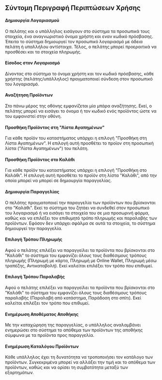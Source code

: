 [](https://gitlab.com/softeng-2019-20/pc-store/-/raw/master/requirements/R1_UML.png)
## Σύντομη Περιγραφή Περιπτώσεων Χρήσης

#### Δημιουργία Λογαριασμού

Ο πελάτης και ο υπάλληλος εισάγουν στο σύστημα τα προσωπικά τους στοιχεία, ένα αναγνωριστικό όνομα χρήστη και εναν κωδικό πρόσβασης. Έπειτα το σύστημα δημιουργεί τον προσωπικό λογαριασμό με άδεια πελάτη ή υπαλλήλου αντίστοιχα. Τέλος, ο πελάτης μπορεί προεραιτικά να προσθέσει και τα στοιχεία πληρωμής.

#### Είσοδος στον Λογαριασμό

Δίνοντας στο σύστημα το όνομα χρήστη και τον κωδικό πρόσβασης, κάθε χρήστης (πελάτης/υπάλληλος) πραγματοποιεί σύνδεση στον προσωπικό του λογαριασμό.

#### Αναζήτηση Προϊόντων

Στο πάνω μέρος της οθόνης εμφανίζεται μία μπάρα αναζήτησης. Εκεί, ο πελάτης μπορεί να εισάγει το όνομα ή τον κωδικό ενός προϊόντος ώστε να του εμφανιστεί στην οθόνη.


#### Προσθήκη Προϊόντος στη "Λίστα Αγαπημένων"

Για κάθε προϊόν του καταστήματος υπάρχει η επιλογή "Προσθήκη στη Λίστα Αγαπημένων". Η επιλογή αυτή προσθέτει το προϊον στη προσωπική λίστα ("Λίστα Αγαπημένων") του πελάτη. 

#### Προσθήκη Προϊόντος στο Καλάθι

Για κάθε προϊόν του καταστήματος υπάρχει η επιλογή "Προσθήκη στο Καλάθι". Η επιλογή αυτή προσθέτει το προϊόν στη λίστα "Καλάθι", από την οποία μπορεί να μπορεί σε δημιουργία παραγγελίας.

#### Δημιουργία Παραγγελίας

Ο πελάτης πραγματοποιεί την παραγγελία των προϊόντων που βρίσκονται στο "Καλάθι". Εκεί το σύστημα του ζητάει να συνδεθεί στον προσωπικό του λογαριασμό ή να εισάγει τα στοιχεία του σε μια προσωρινή φόρμα, καθώς και να επιλέξει τον επιθυμητό τρόπο πληρωμής και παραλαβής των προϊόντων. Εφόσον δεν υπάρχει σφάλμα σε αυτά τα στοιχεία, το σύστημα δημιουργεί την παραγγελία.

#### Επιλογή Τρόπου Πληρωμής

Αφού ο πελάτης επιλέξει να παραγγείλει τα προϊόντα που βρίσκονται στο "Καλάθι" το σύστημα του εμφανίζει όλους τους διαθέσιμους τρόπους πληρωμής (Πληρωμή με κάρτα, Πληρωμή με Online Wallet, Πληρωμή μέσω τραπέζης, Αντικαταβολή). Εκεί καλείται επιλέξει τον τρόπο που επιθυμεί.

#### Επιλογή Τρόπου Παραλαβής

Αφού ο πελάτης επιλέξει να παραγγείλει τα προϊόντα που βρίσκονται στο "Καλάθι" το σύστημα του εμφανίζει όλους τους διαθέσιμους τρόπους παραλαβής (Παραλαβή από κατάστημα, Παράδοση στο σπίτι). Εκεί καλείται επιλέξει τον τρόπο που επιθυμεί.

#### Ενημέρωση Αποθέματος Αποθήκης

Με την καταχώρηση της παραγγελίας, ο υπάλληλος αναλαμβάνει ενημερώσει στο σύστημα το απόθεμα των προϊόντων της αποθήκης σύμφωνα με τα προϊόντα προς παραγγελία.

#### Ενημέρωση Καταλόγου Προϊόντων

Κάθε υπάλληλος έχει τη δυνατότητα να τροποποιήσει τον κατάλογο των προϊόντων. Συγκεκριμένα μπορεί να αλλάξει την τιμή και το απόθεμα των προϊόντων, καθώς και να ορίσει τη συμβατότητα μεταξύ των εξαρτημάτων.